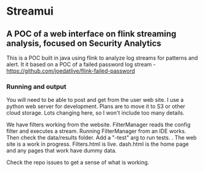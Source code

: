 # Streamui
## A POC of a web interface on flink streaming analysis, focused on Security Analytics

This is a POC built in java using flink to analyze log streams for patterns and alert.  It it based on a POC of a failed password log stream - https://github.com/joedatlive/flink-failed-password

### Running and output
You will need to be able to post and get from the user web site.  I use a python web server for development.  Plans are to move it to S3 or other cloud storage.  Lots changing here, so I won't include too many details.

We have filters working from the website.  FilterManager reads the config filter and executes a stream.  Running FilterManager from an IDE works. Then check the data/results folder.  Add a "-test" arg to run tests. .
The web site is a work in progress. Filters.html is live. dash.html is the home page and any pages that work have dummy data.  

Check the repo issues to get a sense of what is working.

